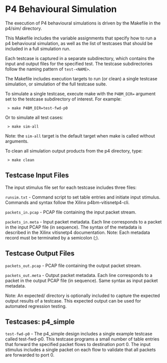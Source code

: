 # P4 Behavioural Simulation

The execution of P4 behavioural simulations is driven by the Makefile
in the p4/sim/ directory.

This Makefile includes the variable assignments that specify how to run
a p4 behavioural simulation, as well as the list of testcases that should
be included in a full simulation run.

Each testcase is captured in a separate subdirectory, which contains the
input and output files for the specified test.  The testcase subdirectories
follow the naming pattern of `test-<NAME>`.

The Makefile includes execution targets to run (or clean) a single testcase
simulation, or simulation of the full testcase suite.

To simulate a single testcase, execute make with the `P4BM_DIR=` argument
set to the testcase subdirectory of interest.  For example:

     > make P4BM_DIR=test-fwd-p0

Or to simulate all test cases:

     > make sim-all

Note: the `sim-all` target is the default target when make is called without
arguments.

To clean all simulation output products from the p4 directory, type:

     > make clean


## Testcase Input Files

The input stimulus file set for each testcase includes three files:

`runsim.txt` - Command script to set table entries and initiate input
stimulus. Commands and syntax follow the Xilinx p4bm-vitisnetp4-cli.

`packets_in.pcap` - PCAP file containing the input packet stream.

`packets_in.meta` - Input packet metadata.  Each line corresponds
to a packet in the input PCAP file (in sequence).  The syntax of the metadata
is described in the Xilinx vitisnetp4 documentation.  Note: Each metadata record
must be terminated by a semicolon (;).


## Testcase Output Files

`packets_out.pcap` - PCAP file containing the output packet stream.

`packets_out.meta` - Output packet metadata.  Each line corresponds
to a packet in the output PCAP file (in sequence).  Same syntax as input
packet metadata.

Note: An expected/ directory is optionally included to capture the expected
output results of a testcase.  This expected output can be used for
automated regression testing.


## Testcases: p4_simple

`test-fwd-p0` - The p4_simple design includes a single example testcase called
test-fwd-p0.  This testcase programs a small number of table entries that
forward the specified packet flows to destination port 0.  The input
stimulus includes a single packet on each flow to validate that all packets
are forwarded to port 0.